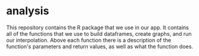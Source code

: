 # analysis

This repository contains the R package that we use in our app. It contains all of the functions that we use to build dataframes, create graphs, and run our interpolation. Above each function there is a description of the function's parameters and return values, as well as what the function does.
